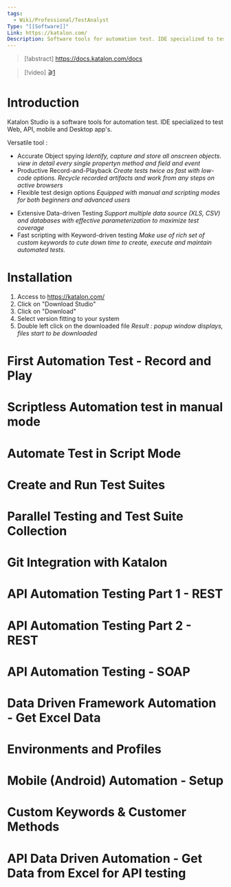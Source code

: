 ```yaml
---
tags:
  - Wiki/Professional/TestAnalyst
Type: "[[Software]]"
Link: https://katalon.com/
Description: Software tools for automation test. IDE specialized to test Web, API, mobile and Desktop app's
---
```

> [!abstract] https://docs.katalon.com/docs

> [!video] 🎬[1](https://www.youtube.com/watch?v=rzp-VTkW9Vc)
# Introduction
Katalon Studio is a software tools for automation test. IDE specialized to test Web, API, mobile and Desktop app's.

Versatile tool :
- Accurate Object spying
	  *Identify, capture and store all onscreen objects. view in detail every single propertyn method and field and event*
- Productive Record-and-Playback
	  *Create tests twice as fast with low-code options. Recycle recorded artifacts and work from any steps on active browsers*
- Flexible test design options
	 *Equipped with manual and scripting modes for both beginners and advanced users*
* Extensive Data-driven Testing
	  *Support multiple data source (XLS, CSV) and databases with effective parameterization to maximize test coverage*
* Fast scripting with Keyword-driven testing
	  *Make use of rich set of custom keywords to cute down time to create, execute and maintain automated tests.*
# Installation
1. Access to https://katalon.com/
2. Click on "Download Studio"
3. Click on "Download"
4. Select version fitting to your system
5. Double left click on the downloaded file
	   *Result : popup window displays, files start to be downloaded*
# First Automation Test - Record and Play

# Scriptless Automation test in manual mode

# Automate Test in Script Mode

# Create and Run Test Suites

# Parallel Testing and Test Suite Collection

# Git Integration with Katalon

# API Automation Testing Part 1 - REST

# API Automation Testing Part 2 - REST

# API Automation Testing - SOAP

# Data Driven Framework Automation - Get Excel Data

# Environments and Profiles

# Mobile (Android) Automation - Setup

# Custom Keywords & Customer Methods

# API Data Driven Automation - Get Data from Excel for API testing
